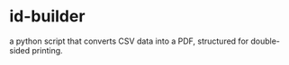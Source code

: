 # id-builder
a python script that converts CSV data into a PDF, structured for double-sided printing.
